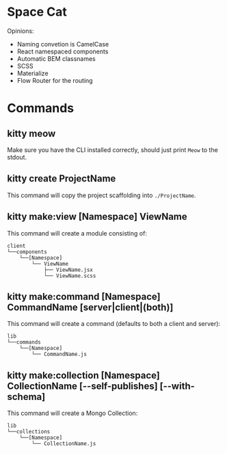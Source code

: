 Space Cat
==========

Opinions:

* Naming convetion is CamelCase
* React namespaced components
* Automatic BEM classnames
* SCSS
* Materialize
* Flow Router for the routing

# Commands

## kitty meow

Make sure you have the CLI installed correctly, should just print `Meow` to the stdout.

## kitty create ProjectName

This command will copy the project scaffolding into `./ProjectName`.

## kitty make:view [Namespace] ViewName

This command will create a module consisting of:

```
client
└──components
    └──[Namespace]
        └── ViewName
            ├── ViewName.jsx
            └── ViewName.scss
```

## kitty make:command [Namespace] CommandName [server|client|(both)]

This command will create a command (defaults to both a client and server):

```
lib
└──commands
    └──[Namespace]
        └── CommandName.js
```

## kitty make:collection [Namespace] CollectionName [--self-publishes] [--with-schema]

This command will create a Mongo Collection:

```
lib
└──collections
    └──[Namespace]
        └── CollectionName.js
```